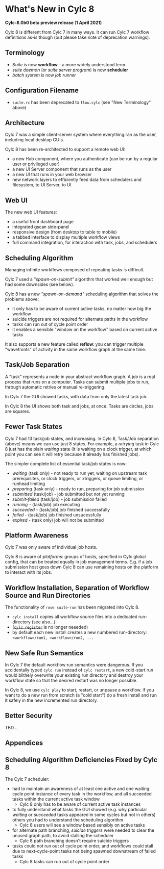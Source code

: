 # What's New in Cylc 8
**Cylc-8.0b0 beta preview release (1 April 2021)**

Cylc 8 is different from Cylc 7 in many ways. It can run Cylc 7
workflow definitions as-is though (but please take note of deprecation
warnings).

## Terminology

- *Suite* is now **workflow** - a more widely understood term
- *suite daemon* (or *suite server program*) is now **scheduler**
- *batch system* is now *job runner*

## Configuration Filename

- `suite.rc` has been deprecated to `flow.cylc` (see "New Terminology" above)

## Architecture

Cylc 7 was a simple client-server system where everything ran as the user,
including local desktop GUIs.

Cylc 8 has been re-architected to support a remote web UI:
- a new Hub component, where you authenticate (can be run by a regular user or privileged user)
- a new UI Server component that runs as the user
- a new UI that runs in your web browser
- new network layers to efficiently feed data from schedulers and
  filesystem, to UI Server, to UI

## Web UI

The new web UI features:
- a useful front dashboard page
- integrated gscan side-panel
- responsive design (from desktop to table to mobile)
- a tabbed interface to display multiple workflow views
- full command integration, for interaction with task, jobs, and schedulers

## Scheduling Algorithm

Managing infinite workflows composed of repeating tasks is difficult.

Cylc 7 used a *"spawn-on-submit"* algorithm that worked well enough but had
some downsides (see below).

Cylc 8 has a new *"spawn-on-demand"* scheduling algorithm that solves the
problems above:
- it only has to be aware of current active tasks, no matter how big the workflow
- suicide triggers are not required for alternate paths in the workflow
- tasks can run out of cycle point order
- it enables a sensible "window on the workflow" based on current active tasks

It also supports a new feature called **reflow**: you can trigger multiple
"wavefronts" of activity in the same workflow graph at the same time.

## Task/Job Separation

A "task" represents a node in your abstract workflow graph. A job is a real
process that runs on a computer. Tasks can submit multiple jobs to run, through
automatic retries or manual re-triggering.

In Cylc 7 the GUI showed tasks, with data from only the latest task job.

In Cylc 8 the UI shows both task and jobs, at once. Tasks are circles, jobs are squares.

## Fewer Task States

Cylc 7 had 13 task/job states, and increasing. In Cylc 8, Task/Job separation
(above) means we can use just 8 states. For example, a *retrying* task in Cylc
8 just has the plain *waiting* state (it is waiting on a clock trigger, at
which point you can see it will retry because it already has finished jobs).

The simpler complete list of essential task/job states is now:
- *waiting* (task only) - not ready to run yet, waiting on upstream task
  prerequisites, or clock triggers, or xtriggers, or queue limiting, or runhead
  limiting
- *preparing* (task only) - ready to run, preparing for job submission
- *submitted* (task/job) - job submitted but not yet running
- *submit-failed* (task/job) - job submission failed
- *running* - (task/job) job executing
- *succeeded* - (task/job) job finished successfully
- *failed* - (task/job) job finished unsucessfully 
- *expired* - (task only) job will not be submitted

## Platform Awareness

Cylc 7 was only aware of individual job hosts.

Cylc 8 is aware of *platforms*: groups of hosts, specified in Cylc global
config, that can be treated equally in job management terms. E.g. if a job
submission host goes down Cylc 8 can use remaining hosts on the platform to
interact with its jobs.

## Workflow Installation, Separation of Workflow Source and Run Directories

The functionality of `rose suite-run` has been migrated into Cylc 8.

- `cylc install` copies all workflow source files into a dedicated
  run-directory (see also...)
- (~~`cylc register`~~ is no longer neeeded)
- by default each new install creates a new numbered run-directory:
  `<workflow>/run1, <workflow>/run2, ...`

## New Safe Run Semantics

In Cylc 7 the default workflow run semantics were dangerous. If you
accidentally typed `cylc run` instead of `cylc restart`, a new cold-start run
would blithely overwrite your existing run directory and destroy your workflow
state so that the desired restart was no longer possible.

In Cylc 8, we use `cylc play` to start, restart, or unpause a workflow. If you
want to do a new run from scratch (a "cold start") do a fresh install and run
it safely in the new incremented run directory.

## Better Security

TBD...

## Appendices

## Scheduling Algorithm Deficiencies Fixed by Cylc 8

The Cylc 7 scheduler:
- had to maintain an awareness of at least one active and one waiting cycle
  point instance of every task in the workflow, and all succeeded tasks within
  the current active task window
  - Cylc 8 only has to be aware of current active task instances
- to fully understand what tasks the GUI showed (e.g. why particular *waiting*
  or *succeeded* tasks appeared in some cycles but not in others) others you
  had to understand the scheduling algorithm
  - Cylc 8 users will see a window based sensibly on active tasks
- for alternate path branching, *suicide triggers* were needed to clear the
  unused graph path, to avoid stalling the scheduler
  - Cylc 8 path branching doesn't require suicide triggers
- tasks could not run out of cycle point order, and workflows could stall
  due to next-cycle-point tasks not being spawned downstream of failed tasks
  - Cylc 8 tasks can run out of cycle point order
